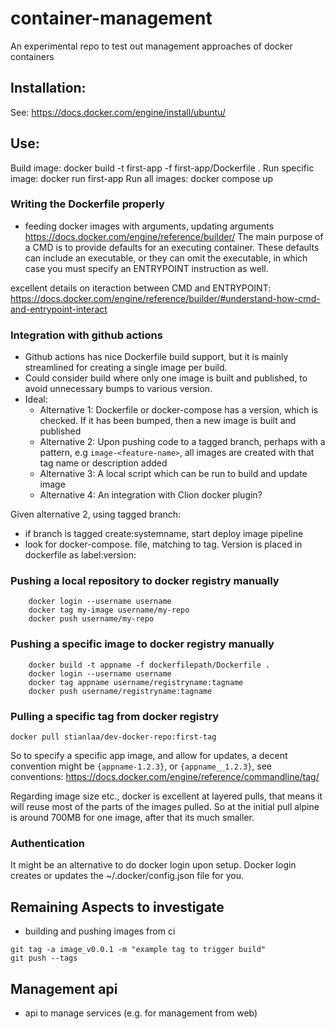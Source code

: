 # container-management
An experimental repo to test out management approaches of docker containers 

## Installation:
See: https://docs.docker.com/engine/install/ubuntu/

## Use:

Build image: docker build -t first-app -f first-app/Dockerfile .
Run specific image: docker run first-app
Run all images: docker compose up

### Writing the Dockerfile properly

- feeding docker images with arguments, updating arguments
https://docs.docker.com/engine/reference/builder/
 The main purpose of a CMD is to provide defaults for an executing container. These defaults can include an executable, or they can omit the executable, in which case you must specify an ENTRYPOINT instruction as well.

excellent details on iteraction between CMD and ENTRYPOINT: https://docs.docker.com/engine/reference/builder/#understand-how-cmd-and-entrypoint-interact

### Integration with github actions
- Github actions has nice Dockerfile build support, but it is mainly streamlined for creating a single image per build.
- Could consider build where only one image is built and published, to avoid unnecessary bumps to various version.
- Ideal:
  - Alternative 1: Dockerfile or docker-compose has a version, which is checked. If it has been bumped, then a new image is built and published
  - Alternative 2: Upon pushing code to a tagged branch, perhaps with a pattern, e.g `image-<feature-name>`, all images are created with that tag name or description added
  - Alternative 3: A local script which can be run to build and update image
  - Alternative 4: An integration with Clion docker plugin?

Given alternative 2, using tagged branch:
 - if branch is tagged create:systemname, start deploy image pipeline
 - look for docker-compose.<systemname> file, matching to tag. Version is placed in dockerfile as label:version:

### Pushing a local repository to docker registry manually
```
    docker login --username username
    docker tag my-image username/my-repo
    docker push username/my-repo
```

### Pushing a specific image to docker registry manually
```
    docker build -t appname -f dockerfilepath/Dockerfile .
    docker login --username username
    docker tag appname username/registryname:tagname
    docker push username/registryname:tagname
```

### Pulling a specific tag from docker registry
``` 
docker pull stianlaa/dev-docker-repo:first-tag
```
So to specify a specific app image, and allow for updates, a decent convention might be `{appname-1.2.3}`, or `{appname__1.2.3}`, see conventions: https://docs.docker.com/engine/reference/commandline/tag/

Regarding image size etc., docker is excellent at layered pulls, that means it will reuse most of the parts of the images pulled. So at the initial pull alpine is around 700MB for one image, after that its much smaller.

### Authentication
It might be an alternative to do docker login upon setup. Docker login creates or updates the ~/.docker/config.json file for you.

## Remaining Aspects to investigate
- building and pushing images from ci
```
git tag -a image_v0.0.1 -m "example tag to trigger build"
git push --tags
```

## Management api
- api to manage services (e.g. for management from web)
